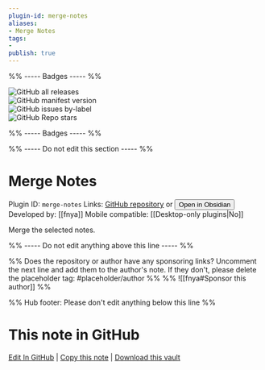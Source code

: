 ```yaml
---
plugin-id: merge-notes
aliases:
- Merge Notes
tags: 
- 
publish: true
---
```


%% ----- Badges ----- %%

![GitHub all releases](https://img.shields.io/github/downloads/fnya/merge-notes/total?color=573E7A&logo=github&style=for-the-badge)   
![GitHub manifest version](https://img.shields.io/github/manifest-json/v/fnya/merge-notes?color=573E7A&logo=github&style=for-the-badge)   
![GitHub issues by-label](https://img.shields.io/github/issues/fnya/merge-notes/help%20wanted?color=573E7A&logo=github&style=for-the-badge)   
![GitHub Repo stars](https://img.shields.io/github/stars/fnya/merge-notes?color=573E7A&logo=github&style=for-the-badge)

%% ----- Badges ----- %%

%% ----- Do not edit this section ----- %%

# Merge Notes

Plugin ID: `merge-notes`
Links: [GitHub repository](https://github.com/fnya/merge-notes) or [<button id=HH>Open in Obsidian</button>](obsidian://show-plugin?id=merge-notes)
Developed by: [[fnya]]
Mobile compatible: [[Desktop-only plugins|No]]

Merge the selected notes.

%% ----- Do not edit anything above this line ----- %% 

%% Does the repository or author have any sponsoring links? Uncomment the next line and add them to the author's note. If they don't, please delete the placeholder tag: #placeholder/author %%
%% ![[fnya#Sponsor this author]] %%

%% Hub footer: Please don't edit anything below this line %%

# This note in GitHub

<span class="git-footer">[Edit In GitHub](https://github.dev/obsidian-community/obsidian-hub/blob/main/02%20-%20Community%20Expansions/02.05%20All%20Community%20Expansions/Plugins/merge-notes.md "git-hub-edit-note") | [Copy this note](https://raw.githubusercontent.com/obsidian-community/obsidian-hub/main/02%20-%20Community%20Expansions/02.05%20All%20Community%20Expansions/Plugins/merge-notes.md "git-hub-copy-note") | [Download this vault](https://github.com/obsidian-community/obsidian-hub/archive/refs/heads/main.zip "git-hub-download-vault") </span>
